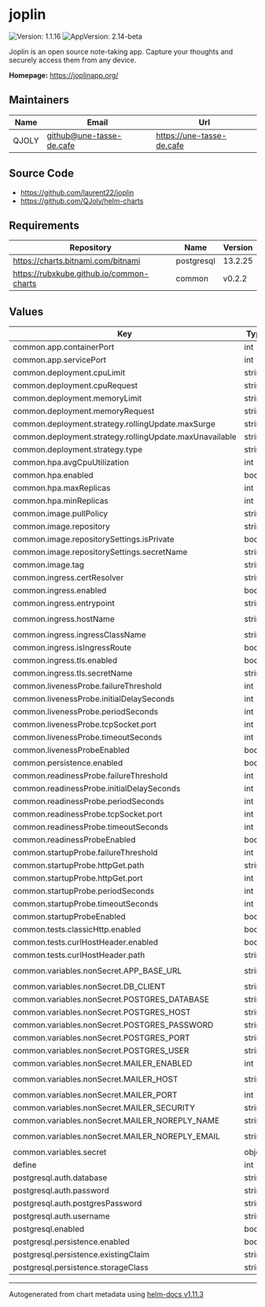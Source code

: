 # joplin

![Version: 1.1.16](https://img.shields.io/badge/Version-1.1.16-informational?style=flat-square) ![AppVersion: 2.14-beta](https://img.shields.io/badge/AppVersion-2.14--beta-informational?style=flat-square)

Joplin is an open source note-taking app. Capture your thoughts and securely access them from any device.

**Homepage:** <https://joplinapp.org/>

## Maintainers

| Name | Email | Url |
| ---- | ------ | --- |
| QJOLY | <github@une-tasse-de.cafe> | <https://une-tasse-de.cafe> |

## Source Code

* <https://github.com/laurent22/joplin>
* <https://github.com/QJoly/helm-charts>

## Requirements

| Repository | Name | Version |
|------------|------|---------|
| https://charts.bitnami.com/bitnami | postgresql | 13.2.25 |
| https://rubxkube.github.io/common-charts | common | v0.2.2 |

## Values

| Key | Type | Default | Description |
|-----|------|---------|-------------|
| common.app.containerPort | int | `22300` |  |
| common.app.servicePort | int | `80` |  |
| common.deployment.cpuLimit | string | `nil` |  |
| common.deployment.cpuRequest | string | `nil` |  |
| common.deployment.memoryLimit | string | `nil` |  |
| common.deployment.memoryRequest | string | `nil` |  |
| common.deployment.strategy.rollingUpdate.maxSurge | string | `"25%"` |  |
| common.deployment.strategy.rollingUpdate.maxUnavailable | string | `"25%"` |  |
| common.deployment.strategy.type | string | `"RollingUpdate"` |  |
| common.hpa.avgCpuUtilization | int | `50` |  |
| common.hpa.enabled | bool | `false` |  |
| common.hpa.maxReplicas | int | `2` |  |
| common.hpa.minReplicas | int | `1` |  |
| common.image.pullPolicy | string | `"Always"` |  |
| common.image.repository | string | `"joplin/server"` |  |
| common.image.repositorySettings.isPrivate | bool | `false` |  |
| common.image.repositorySettings.secretName | string | `nil` |  |
| common.image.tag | string | `"2.14-beta"` |  |
| common.ingress.certResolver | string | `"letsencrypt"` |  |
| common.ingress.enabled | bool | `false` |  |
| common.ingress.entrypoint | string | `"websecure"` |  |
| common.ingress.hostName | string | `"joplin.une-tasse-de.cafe"` |  |
| common.ingress.ingressClassName | string | `"istio"` |  |
| common.ingress.isIngressRoute | bool | `true` |  |
| common.ingress.tls.enabled | bool | `true` |  |
| common.ingress.tls.secretName | string | `""` |  |
| common.livenessProbe.failureThreshold | int | `1` |  |
| common.livenessProbe.initialDelaySeconds | int | `30` |  |
| common.livenessProbe.periodSeconds | int | `60` |  |
| common.livenessProbe.tcpSocket.port | int | `22300` |  |
| common.livenessProbe.timeoutSeconds | int | `3` |  |
| common.livenessProbeEnabled | bool | `true` |  |
| common.persistence.enabled | bool | `false` |  |
| common.readinessProbe.failureThreshold | int | `2` |  |
| common.readinessProbe.initialDelaySeconds | int | `30` |  |
| common.readinessProbe.periodSeconds | int | `30` |  |
| common.readinessProbe.tcpSocket.port | int | `22300` |  |
| common.readinessProbe.timeoutSeconds | int | `3` |  |
| common.readinessProbeEnabled | bool | `true` |  |
| common.startupProbe.failureThreshold | int | `20` |  |
| common.startupProbe.httpGet.path | string | `"/"` |  |
| common.startupProbe.httpGet.port | int | `22300` |  |
| common.startupProbe.periodSeconds | int | `10` |  |
| common.startupProbe.timeoutSeconds | int | `1` |  |
| common.startupProbeEnabled | bool | `false` |  |
| common.tests.classicHttp.enabled | bool | `false` |  |
| common.tests.curlHostHeader.enabled | bool | `true` |  |
| common.tests.curlHostHeader.path | string | `"/api/ping"` |  |
| common.variables.nonSecret.APP_BASE_URL | string | `"https://joplin.une-tasse-de.cafe"` |  |
| common.variables.nonSecret.DB_CLIENT | string | `"pg"` |  |
| common.variables.nonSecret.POSTGRES_DATABASE | string | `"joplin"` |  |
| common.variables.nonSecret.POSTGRES_HOST | string | `"joplin-postgresql"` |  |
| common.variables.nonSecret.POSTGRES_PASSWORD | string | `"joplinpass"` |  |
| common.variables.nonSecret.POSTGRES_PORT | string | `"5432"` |  |
| common.variables.nonSecret.POSTGRES_USER | string | `"joplinuser"` |  |
| common.variables.nonSecret.MAILER_ENABLED | int | `0` |  |
| common.variables.nonSecret.MAILER_HOST | string | `"mail.une-tasse-de.cafe"` |  |
| common.variables.nonSecret.MAILER_PORT | int | `25` |  |
| common.variables.nonSecret.MAILER_SECURITY | string | `"none"` |  |
| common.variables.nonSecret.MAILER_NOREPLY_NAME | string | `"Joplin Server"` |  |
| common.variables.nonSecret.MAILER_NOREPLY_EMAIL | string | `"noreply@une-tasse-de.cafe"` |  |
| common.variables.secret | object | `{}` |  |
| define | int | `22300` |  |
| postgresql.auth.database | string | `"joplin"` |  |
| postgresql.auth.password | string | `"joplinpass"` |  |
| postgresql.auth.postgresPassword | string | `"changeme"` |  |
| postgresql.auth.username | string | `"joplinuser"` |  |
| postgresql.enabled | bool | `true` |  |
| postgresql.persistence.enabled | bool | `true` |  |
| postgresql.persistence.existingClaim | string | `""` |  |
| postgresql.persistence.storageClass | string | `""` |  |

----------------------------------------------
Autogenerated from chart metadata using [helm-docs v1.11.3](https://github.com/norwoodj/helm-docs/releases/v1.11.3)
